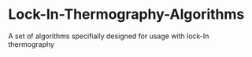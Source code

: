 # Lock-In-Thermography-Algorithms
A set of algorithms specifially designed for usage with lock-In thermography
